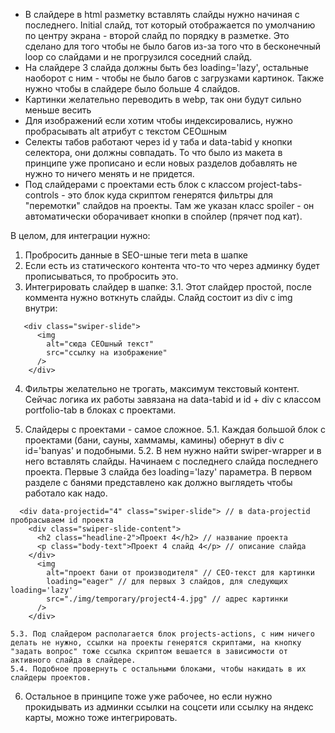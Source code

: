 - В слайдере в html разметку вставлять слайды нужно начиная с последнего. Initial слайд, тот который отображается по умолчанию по центру экрана - второй слайд по порядку в разметке. Это сделано для того чтобы не было багов из-за того что в бесконечный loop со слайдами и не прогрузился соседний слайд.
- На слайдере 3 слайда должны быть без loading='lazy', остальные наоборот с ним - чтобы не было багов с загрузками картинок. Также нужно чтобы в слайдере было больше 4 слайдов.
- Картинки желательно переводить в webp, так они будут сильно меньше весить
- Для изображений если хотим чтобы индексировались, нужно пробрасывать alt атрибут с текстом СЕОшным
- Селекты табов работают через id у таба и data-tabid у кнопки селектора, они должны совпадать. То что было из макета в принципе уже прописано и если новых разделов добавлять не нужно то ничего менять и не придется.
- Под слайдерами с проектами есть блок с классом project-tabs-controls - это блок куда скриптом генерятся фильтры для "перемотки" слайдов на проекты. Там же указан класс spoiler - он автоматически оборачивает кнопки в спойлер (прячет под кат).

В целом, для интеграции нужно:

1. Пробросить данные в SEO-шные теги meta в шапке
2. Если есть из статического контента что-то что через админку будет прописываться, то пробросить это.
3. Интегрировать слайдер в шапке:
   3.1. Этот слайдер простой, после коммента <!-- Slides --> нужно воткнуть слайды. Слайд состоит из div с img внутри:

```
   <div class="swiper-slide">
      <img
        alt="сюда СЕОшный текст"
        src="ссылку на изображение"
      />
    </div>
```

4. Фильтры желательно не трогать, максимум текстовый контент. Сейчас логика их работы завязана на data-tabid и id + div с классом portfolio-tab в блоках с проектами.

5. Слайдеры с проектами - самое сложное.
   5.1. Каждая большой блок с проектами (бани, сауны, хаммамы, камины) обернут в div с id='banyas' и подобными.
   5.2. В нем нужно найти swiper-wrapper и в него вставлять слайды. Начинаем с последнего слайда последнего проекта. Первые 3 слайда без loading='lazy' параметра. В первом разделе с банями представлено как должно выглядеть чтобы работало как надо.

```
  <div data-projectid="4" class="swiper-slide"> // в data-projectid пробрасываем id проекта
    <div class="swiper-slide-content">
      <h2 class="headline-2">Проект 4</h2> // название проекта
      <p class="body-text">Проект 4 слайд 4</p> // описание слайда
    </div>
      <img
        alt="проект бани от производителя" // СЕО-текст для картинки
        loading="eager" // для первых 3 слайдов, для следующих loading='lazy'
        src="./img/temporary/project4-4.jpg" // адрес картинки
      />
    </div>
```

    5.3. Под слайдером располагается блок projects-actions, с ним ничего делать не нужно, ссылки на проекты генерятся скриптами, на кнопку "задать вопрос" тоже ссылка скриптом вешается в зависимости от активного слайда в слайдере.
    5.4. Подобное провернуть с остальными блоками, чтобы накидать в их слайдеры проектов.

6. Остальное в принципе тоже уже рабочее, но если нужно прокидывать из админки ссылки на соцсети или ссылку на яндекс карты, можно тоже интегрировать.
